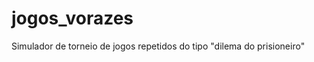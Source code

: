 jogos_vorazes
=============

Simulador de torneio de jogos repetidos do tipo "dilema do prisioneiro" 
